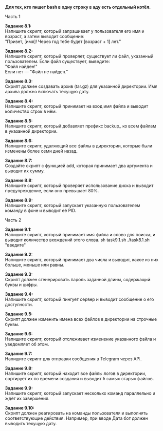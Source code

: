 **Для тех, кто пишет bash в одну строку в аду есть отдельный котёл.**

</h2>Часть 1</h2>

**Задание 8.1:**
<br>
Напишите скрипт, который запрашивает у пользователя его имя и возраст,
а затем выводит сообщение:
<br>
"Привет, [имя]! Через год тебе будет [возраст + 1] лет."

**Задание 8.2:**
<br>
Напишите скрипт, который проверяет, существует ли файл,
указанный пользователем. Если файл существует, выведите:
<br>
"Файл найден!"
<br>
Если нет — "Файл не найден."

**Задание 8.3:**
<br>
Скрипт должен создавать архив (tar.gz) для указанной директории.
Имя архива должно включать текущую дату.

**Задание 8.4:**
<br>
Напишите скрипт, который принимает на вход имя файла
и выводит количество строк в нём.

**Задание 8.5:**
<br>
Напишите скрипт, который добавляет префикс backup_ ко всем файлам
в указанной директории.

**Задание 8.6:**
<br>
Напишите скрипт, удаляющий все файлы в директории,
которые были изменены более семи дней назад.

**Задание 8.7:**
<br>
Создайте скрипт с функцией add, которая принимает два аргумента
и выводит их сумму.

**Задание 8.8:**
<br>
Напишите скрипт, который проверяет использование диска
и выводит предупреждение, если оно превышает 80%.

**Задание 8.9:**
<br>
Напишите скрипт, который запускает указанную пользователем команду
в фоне и выводит её PID.

</h2>Часть 2</h2>

**Задание 9.1:**
<br>
Напишите скрипт, который принимает имя файла и слово для поиска,
и выводит количество вхождений этого слова.
sh task9.1.sh ./task8.1.sh "введите"

**Задание 9.2:**
<br>
Напишите скрипт, который принимает два числа и выводит, какое из них больше,
меньше или равны.

**Задание 9.3:**
<br>
Скрипт должен сгенерировать пароль заданной длины,
содержащий буквы и цифры.

**Задание 9.4:**
<br>
Напишите скрипт, который пингует сервер и выводит сообщение
о его доступности.

**Задание 9.5:**
<br>
Скрипт должен изменить имена всех файлов в директории на строчные буквы.

**Задание 9.6:**
<br>
Напишите скрипт, который отслеживает изменение указанного файла
и уведомляет об этом.

**Задание 9.7:**
<br>
Напишите скрипт для отправки сообщения в Telegram через API.

**Задание 9.8:**
<br>
Напишите скрипт, который находит все файлы логов в директории,
сортирует их по времени создания и выводит 5 самых старых файлов.

**Задание 9.9:**
<br>
Напишите скрипт, который запускает несколько команд параллельно
и ждёт их завершения.

**Задание 9.10:**
<br>
Скрипт должен реагировать на команды пользователя и выполнять
соответствующие действия. Например, при вводе Дата бот
должен выводить текущую дату.
